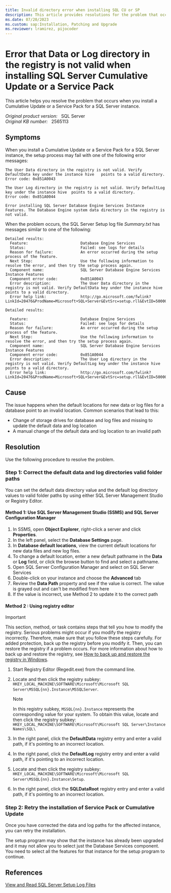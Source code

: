 ```yaml
---
title: Invalid directory error when installing SQL CU or SP
description: This article provides resolutions for the problem that occurs when you install a Cumulative Update or a Service Pack for a SQL Server instance.
ms.date: 07/20/2023
ms.custom: sap:Installation, Patching and Upgrade
ms.reviewer: lramirez, pijocoder
---
```


# Error that Data or Log directory in the registry is not valid when installing SQL Server Cumulative Update or a Service Pack

This article helps you resolve the problem that occurs when you install a Cumulative Update or a Service Pack for a SQL Server instance.

_Original product version:_ &nbsp; SQL Server  
_Original KB number:_ &nbsp; 2565113

## Symptoms

When you install a Cumulative Update or a Service Pack for a SQL Server instance, the setup process may fail with one of the following error messages:

```output
The User Data directory in the registry is not valid. Verify DefaultData key under the instance hive   points to a valid directory.
Error code: 0x851A0043
```

```output
The User Log directory in the registry is not valid. Verify DefaultLog key under the instance hive  points to a valid directory.
Error code: 0x851A0044
```

```output
Error installing SQL Server Database Engine Services Instance Features. The Database Engine system data directory in the registry is not valid.
```

When the problem occurs, the SQL Server Setup log file *Summary.txt* has messages similar to one of the following:

```output
Detailed results:
  Feature:                       Database Engine Services
  Status:                        Failed: see logs for details
  Reason for failure:            An error occurred during the setup process of the feature.
  Next Step:                     Use the following information to resolve the error, and then try the setup process again.
  Component name:                SQL Server Database Engine Services Instance Features
  Component error code:          0x851A0043
  Error description:             The User Data directory in the registry is not valid. Verify DefaultData key under the instance hive points to a valid directory.
  Error help link:               http://go.microsoft.com/fwlink?LinkId=20476&ProdName=Microsoft+SQL+Server&EvtSrc=setup.rll&EvtID=50000&ProdVer=11.0.7001.0&EvtType=0xD8FB5EBA%400x97A656BB%401306%4067&EvtType=0xD8FB5EBA%400x97A656BB%401306%4067
```

```output
Detailed results:

  Feature:                       Database Engine Services
  Status:                        Failed: see logs for details
  Reason for failure:            An error occurred during the setup process of the feature.
  Next Step:                     Use the following information to resolve the error, and then try the setup process again.
  Component name:                SQL Server Database Engine Services Instance Features
  Component error code:          0x851A0044
  Error description:             The User Log directory in the registry is not valid. Verify DefaultLog key under the instance hive points to a valid directory.
  Error help link:               http://go.microsoft.com/fwlink?LinkId=20476&ProdName=Microsoft+SQL+Server&EvtSrc=setup.rll&EvtID=50000&ProdVer=11.0.7001.0&EvtType=0xD8FB5EBA%400x97A656BB%401306%4068&EvtType=0xD8FB5EBA%400x97A656BB%401306%4068
```

## Cause

The issue happens when the default locations for new data or log files for a database point to an invalid location. Common scenarios that lead to this:

- Change of storage drives for database and log files and missing to update the default data and log location
- A manual change of the default data and log location to an invalid path

## Resolution

Use the following procedure to resolve the problem.

### Step 1: Correct the default data and log directories valid folder paths

You can set the default data directory value and the default log directory values to valid folder paths by using either SQL Server Management Studio or Registry Editor.

#### Method 1: Use SQL Server Management Studio (SSMS) and SQL Server Configuration Manager

1. In SSMS, open **Object Explorer**, right-click a server and click **Properties**.
1. In the left panel, select the **Database Settings** page.
1. In **Database default locations**, view the current default locations for new data files and new log files.
1. To change a default location, enter a new default pathname in the **Data** or **Log** field, or click the browse button to find and select a pathname.
1. Open SQL Server Configuration Manager and select on SQL Server Services
1. Double-click on your instance and choose the **Advanced** tab
1. Review the **Data Path** property and see if the value is correct. The value is grayed out and can't be modified from here
1. If the value is incorrect, use Method 2 to update it to the correct path

#### Method 2 : Using registry editor

   > [!IMPORTANT]
   > This section, method, or task contains steps that tell you how to modify the registry. Serious problems might occur if you modify the registry incorrectly. Therefore, make sure that you follow these steps carefully. For added protection, back up the registry before you modify it. Then, you can restore the registry if a problem occurs. For more information about how to back up and restore the registry, see [How to back up and restore the registry in Windows](https://support.microsoft.com/help/322756).

1. Start Registry Editor (Regedit.exe) from the command line.
1. Locate and then click the registry subkey: `HKEY_LOCAL_MACHINE\SOFTWARE\Microsoft\Microsoft SQL Server\MSSQL{nn}.Instance\MSSQLServer`.

   > [!NOTE]
   > In this registry subkey, `MSSQL{nn}.Instance` represents the corresponding value for your system. To obtain this value, locate and then click the registry subkey: `HKEY_LOCAL_MACHINE\SOFTWARE\Microsoft\Microsoft SQL Server\Instance Names\SQL\`

1. In the right panel, click the **DefaultData** registry entry and enter a valid path, if it's pointing to an incorrect location.
1. In the right panel, click the **DefaultLog** registry entry and enter a valid path, if it's pointing to an incorrect location.
1. Locate and then click the registry subkey: `HKEY_LOCAL_MACHINE\SOFTWARE\Microsoft\Microsoft SQL Server\MSSQL{nn}.Instance\Setup`.
1. In the right panel, click the **SQLDataRoot** registry entry and enter a valid path, if it's pointing to an incorrect location.

### Step 2: Retry the installation of Service Pack or Cumulative Update 

Once you have corrected the data and log paths for the affected instance, you can retry the installation. 

The setup program may show that the instance has already been upgraded and it may not allow you to select just the Database Services component. You need to select all the features for that instance for the setup program to continue.

## References

[View and Read SQL Server Setup Log Files](/sql/database-engine/install-windows/view-and-read-sql-server-setup-log-files)
